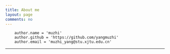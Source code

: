 ```yaml
---
title: About me
layout: page
comments: no
---
```

```{python}
    author.name = 'muzhi'
    author.github = 'https://github.com/yangmuzhi'
    author.email = 'muzhi_yang@stu.xjtu.edu.cn'

```
----


